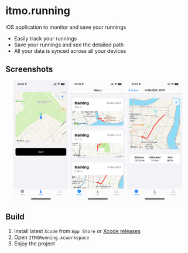 # itmo.running

iOS application to monitor and save your runnings

- Easily track your runnings
- Save your runnings and see the detailed path
- All your data is synced across all your devices

## Screenshots

<p align="center">
  <img src="./ITMORunning/ITMORunning/Screenshots/1.PNG" width="30%" />
  <img src="./ITMORunning/ITMORunning/Screenshots/2.PNG" width="30%" />
  <img src="./ITMORunning/ITMORunning/Screenshots/3.PNG" width="30%" />
</p>

## Build

1. Install latest `Xcode` from `App Store` or [Xcode releases](https://xcodereleases.com)
2. Open `ITMORunning.xcworkspace`
3. Enjoy the project
